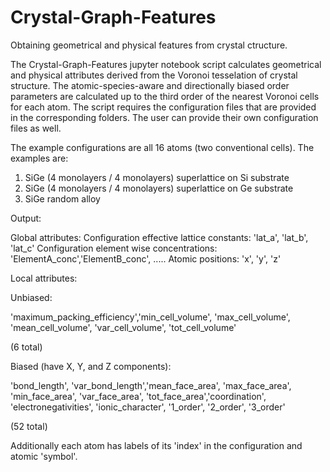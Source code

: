 # Crystal-Graph-Features
Obtaining geometrical and physical features from crystal ctructure.

The Crystal-Graph-Features jupyter notebook script calculates geometrical and physical attributes derived from the Voronoi tesselation of crystal structure. The atomic-species-aware and directionally biased order parameters are calculated up to the third order of the nearest Voronoi cells for each atom. The script requires the configuration files that are provided in the corresponding folders. The user can provide their own configuration files as well.

The example configurations are all 16 atoms (two conventional cells). The examples are:
1) SiGe (4 monolayers / 4 monolayers) superlattice on Si substrate
2) SiGe (4 monolayers / 4 monolayers) superlattice on Ge substrate
3) SiGe random alloy

Output:

Global attributes:
  Configuration effective lattice constants:
  'lat_a', 'lat_b', 'lat_c'
  Configuration element wise concentrations:
  'ElementA_conc','ElementB_conc', .....
  Atomic positions:
  'x', 'y', 'z'  

Local attributes:

  Unbiased:
  
  'maximum_packing_efficiency','min_cell_volume', 'max_cell_volume',
  'mean_cell_volume', 'var_cell_volume', 'tot_cell_volume'
  
  (6 total)
  
  Biased (have X, Y, and Z components):
  
  'bond_length', 'var_bond_length','mean_face_area', 'max_face_area',
  'min_face_area', 'var_face_area', 'tot_face_area','coordination',
  'electronegativities', 'ionic_character',
  '1_order', '2_order', '3_order'
  
  (52 total)

Additionally each atom has labels of its 'index' in the configuration and atomic 'symbol'.
